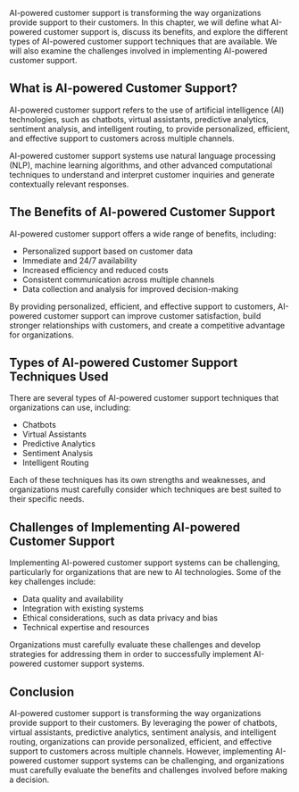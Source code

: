 
AI-powered customer support is transforming the way organizations provide support to their customers. In this chapter, we will define what AI-powered customer support is, discuss its benefits, and explore the different types of AI-powered customer support techniques that are available. We will also examine the challenges involved in implementing AI-powered customer support.

What is AI-powered Customer Support?
------------------------------------

AI-powered customer support refers to the use of artificial intelligence (AI) technologies, such as chatbots, virtual assistants, predictive analytics, sentiment analysis, and intelligent routing, to provide personalized, efficient, and effective support to customers across multiple channels.

AI-powered customer support systems use natural language processing (NLP), machine learning algorithms, and other advanced computational techniques to understand and interpret customer inquiries and generate contextually relevant responses.

The Benefits of AI-powered Customer Support
-------------------------------------------

AI-powered customer support offers a wide range of benefits, including:

* Personalized support based on customer data
* Immediate and 24/7 availability
* Increased efficiency and reduced costs
* Consistent communication across multiple channels
* Data collection and analysis for improved decision-making

By providing personalized, efficient, and effective support to customers, AI-powered customer support can improve customer satisfaction, build stronger relationships with customers, and create a competitive advantage for organizations.

Types of AI-powered Customer Support Techniques Used
----------------------------------------------------

There are several types of AI-powered customer support techniques that organizations can use, including:

* Chatbots
* Virtual Assistants
* Predictive Analytics
* Sentiment Analysis
* Intelligent Routing

Each of these techniques has its own strengths and weaknesses, and organizations must carefully consider which techniques are best suited to their specific needs.

Challenges of Implementing AI-powered Customer Support
------------------------------------------------------

Implementing AI-powered customer support systems can be challenging, particularly for organizations that are new to AI technologies. Some of the key challenges include:

* Data quality and availability
* Integration with existing systems
* Ethical considerations, such as data privacy and bias
* Technical expertise and resources

Organizations must carefully evaluate these challenges and develop strategies for addressing them in order to successfully implement AI-powered customer support systems.

Conclusion
----------

AI-powered customer support is transforming the way organizations provide support to their customers. By leveraging the power of chatbots, virtual assistants, predictive analytics, sentiment analysis, and intelligent routing, organizations can provide personalized, efficient, and effective support to customers across multiple channels. However, implementing AI-powered customer support systems can be challenging, and organizations must carefully evaluate the benefits and challenges involved before making a decision.
